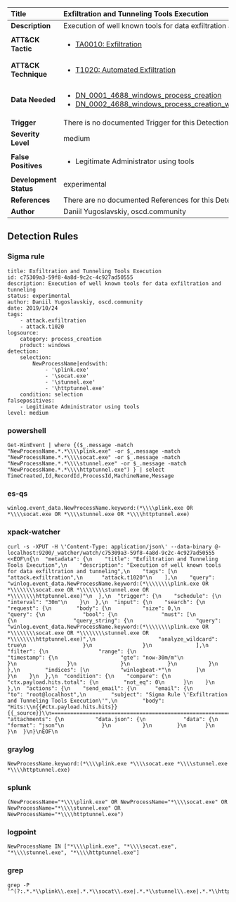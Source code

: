 | Title                    | Exfiltration and Tunneling Tools Execution       |
|:-------------------------|:------------------|
| **Description**          | Execution of well known tools for data exfiltration and tunneling |
| **ATT&amp;CK Tactic**    |  <ul><li>[TA0010: Exfiltration](https://attack.mitre.org/tactics/TA0010)</li></ul>  |
| **ATT&amp;CK Technique** | <ul><li>[T1020: Automated Exfiltration](https://attack.mitre.org/techniques/T1020)</li></ul>  |
| **Data Needed**          | <ul><li>[DN_0001_4688_windows_process_creation](../Data_Needed/DN_0001_4688_windows_process_creation.md)</li><li>[DN_0002_4688_windows_process_creation_with_commandline](../Data_Needed/DN_0002_4688_windows_process_creation_with_commandline.md)</li></ul>  |
| **Trigger**              |  There is no documented Trigger for this Detection Rule yet  |
| **Severity Level**       | medium |
| **False Positives**      | <ul><li>Legitimate Administrator using tools</li></ul>  |
| **Development Status**   | experimental |
| **References**           |  There are no documented References for this Detection Rule yet  |
| **Author**               | Daniil Yugoslavskiy, oscd.community |


## Detection Rules

### Sigma rule

```
title: Exfiltration and Tunneling Tools Execution
id: c75309a3-59f8-4a8d-9c2c-4c927ad50555
description: Execution of well known tools for data exfiltration and tunneling
status: experimental
author: Daniil Yugoslavskiy, oscd.community
date: 2019/10/24
tags:
    - attack.exfiltration
    - attack.t1020
logsource:
    category: process_creation
    product: windows
detection:
    selection:
        NewProcessName|endswith:
            - '\plink.exe'
            - '\socat.exe'
            - '\stunnel.exe'
            - '\httptunnel.exe'
    condition: selection
falsepositives:
    - Legitimate Administrator using tools
level: medium

```





### powershell
    
```
Get-WinEvent | where {($_.message -match "NewProcessName.*.*\\\\plink.exe" -or $_.message -match "NewProcessName.*.*\\\\socat.exe" -or $_.message -match "NewProcessName.*.*\\\\stunnel.exe" -or $_.message -match "NewProcessName.*.*\\\\httptunnel.exe") } | select TimeCreated,Id,RecordId,ProcessId,MachineName,Message
```


### es-qs
    
```
winlog.event_data.NewProcessName.keyword:(*\\\\plink.exe OR *\\\\socat.exe OR *\\\\stunnel.exe OR *\\\\httptunnel.exe)
```


### xpack-watcher
    
```
curl -s -XPUT -H \'Content-Type: application/json\' --data-binary @- localhost:9200/_watcher/watch/c75309a3-59f8-4a8d-9c2c-4c927ad50555 <<EOF\n{\n  "metadata": {\n    "title": "Exfiltration and Tunneling Tools Execution",\n    "description": "Execution of well known tools for data exfiltration and tunneling",\n    "tags": [\n      "attack.exfiltration",\n      "attack.t1020"\n    ],\n    "query": "winlog.event_data.NewProcessName.keyword:(*\\\\\\\\plink.exe OR *\\\\\\\\socat.exe OR *\\\\\\\\stunnel.exe OR *\\\\\\\\httptunnel.exe)"\n  },\n  "trigger": {\n    "schedule": {\n      "interval": "30m"\n    }\n  },\n  "input": {\n    "search": {\n      "request": {\n        "body": {\n          "size": 0,\n          "query": {\n            "bool": {\n              "must": [\n                {\n                  "query_string": {\n                    "query": "winlog.event_data.NewProcessName.keyword:(*\\\\\\\\plink.exe OR *\\\\\\\\socat.exe OR *\\\\\\\\stunnel.exe OR *\\\\\\\\httptunnel.exe)",\n                    "analyze_wildcard": true\n                  }\n                }\n              ],\n              "filter": {\n                "range": {\n                  "timestamp": {\n                    "gte": "now-30m/m"\n                  }\n                }\n              }\n            }\n          }\n        },\n        "indices": [\n          "winlogbeat-*"\n        ]\n      }\n    }\n  },\n  "condition": {\n    "compare": {\n      "ctx.payload.hits.total": {\n        "not_eq": 0\n      }\n    }\n  },\n  "actions": {\n    "send_email": {\n      "email": {\n        "to": "root@localhost",\n        "subject": "Sigma Rule \'Exfiltration and Tunneling Tools Execution\'",\n        "body": "Hits:\\n{{#ctx.payload.hits.hits}}{{_source}}\\n================================================================================\\n{{/ctx.payload.hits.hits}}",\n        "attachments": {\n          "data.json": {\n            "data": {\n              "format": "json"\n            }\n          }\n        }\n      }\n    }\n  }\n}\nEOF\n
```


### graylog
    
```
NewProcessName.keyword:(*\\\\plink.exe *\\\\socat.exe *\\\\stunnel.exe *\\\\httptunnel.exe)
```


### splunk
    
```
(NewProcessName="*\\\\plink.exe" OR NewProcessName="*\\\\socat.exe" OR NewProcessName="*\\\\stunnel.exe" OR NewProcessName="*\\\\httptunnel.exe")
```


### logpoint
    
```
NewProcessName IN ["*\\\\plink.exe", "*\\\\socat.exe", "*\\\\stunnel.exe", "*\\\\httptunnel.exe"]
```


### grep
    
```
grep -P '^(?:.*.*\\plink\\.exe|.*.*\\socat\\.exe|.*.*\\stunnel\\.exe|.*.*\\httptunnel\\.exe)'
```



